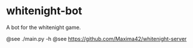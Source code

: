 whitenight-bot
==============

A bot for the whitenight game.

@see ./main.py -h
@see https://github.com/Maxima42/whitenight-server
